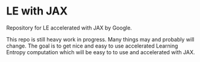 # LE with JAX
 Repository for LE accelerated with JAX by Google.

This repo is still heavy work in progress. Many things may and probably will change.
The goal is to get nice and easy to use accelerated Learning Entropy computation which will be easy to to use and accelerated with JAX.

